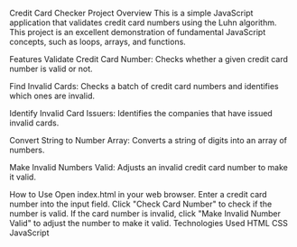 Credit Card Checker
Project Overview
This is a simple JavaScript application that validates credit card numbers using the Luhn algorithm. This project is an excellent demonstration of fundamental JavaScript concepts, such as loops, arrays, and functions.

Features
Validate Credit Card Number: Checks whether a given credit card number is valid or not.

Find Invalid Cards: Checks a batch of credit card numbers and identifies which ones are invalid.

Identify Invalid Card Issuers: Identifies the companies that have issued invalid cards.

Convert String to Number Array: Converts a string of digits into an array of numbers.

Make Invalid Numbers Valid: Adjusts an invalid credit card number to make it valid.

How to Use
Open index.html in your web browser.
Enter a credit card number into the input field.
Click "Check Card Number" to check if the number is valid.
If the card number is invalid, click "Make Invalid Number Valid" to adjust the number to make it valid.
Technologies Used
HTML
CSS
JavaScript